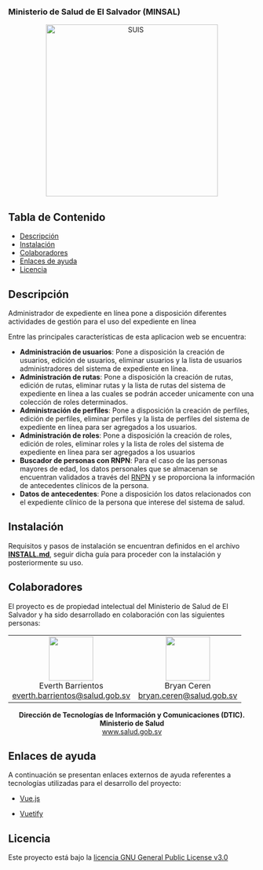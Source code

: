 ### Ministerio de Salud de El Salvador (MINSAL)

<div align="center">
    <a href="http://codigo.salud.gob.sv/expediente_central/front-exonline">
        <img alt="SUIS" title="SUIS" src="https://next.salud.gob.sv/index.php/s/AHEMQ38JR93fnXQ/preview" width="350" style="width: 350px;">
    </a>
</div>

## Tabla de Contenido

- [Descripción](#descripción)
- [Instalación](#instalación)
- [Colaboradores](#colaboradores)
- [Enlaces de ayuda](#enlaces-de-ayuda)
- [Licencia](#licencia)

## Descripción

Administrador de expediente en línea pone a disposición diferentes actividades de gestión para el uso del expediente en línea

Entre las principales características de esta aplicacion web se encuentra:

- **Administración de usuarios**: Pone a disposición la creación de usuarios, edición de usuarios, eliminar usuarios y la lista de usuarios administradores del sistema de expediente en línea.
- **Administración de rutas**: Pone a disposición la creación de rutas, edición de rutas, eliminar rutas y la lista de rutas del sistema de expediente en línea a las cuales se podrán acceder unicamente con una colección de roles determinados.
- **Administración de perfiles**: Pone a disposición la creación de perfiles, edición de perfiles, eliminar perfiles y la lista de perfiles del sistema de expediente en línea para ser agregados a los usuarios.
- **Administración de roles**: Pone a disposición la creación de roles, edición de roles, eliminar roles y la lista de roles del sistema de expediente en línea para ser agregados a los usuarios
- **Buscador de personas con RNPN**: Para el caso de las personas mayores de edad, los datos personales que se almacenan se encuentran validados a través del [RNPN](https://www.rnpn.gob.sv/) y se proporciona la información de antecedentes clínicos de la persona.
- **Datos de antecedentes**: Pone a disposición los datos relacionados con el expediente clínico de la persona que interese del sistema de salud.

## Instalación

Requisitos y pasos de instalación se encuentran definidos en el archivo [**INSTALL.md**](INSTALL.md), seguir dicha guía para proceder con la instalación y posteriormente su uso.

## Colaboradores

El proyecto es de propiedad intelectual del Ministerio de Salud de El Salvador y ha sido desarrollado en colaboración con las siguientes personas:

<div align="center">
    <table>
        <tr>
            <td align="center">
                <div align="center">
                    <a href="http://codigo.salud.gob.sv/ebarrientos"  target="_blank"><img  style="width: 90px; height: 90px;" width="90" src="https://www.gravatar.com/avatar/727340a2d780d2b25f264d9b25db766b?s=800&d=identicon"></a><br />
                    Everth Barrientos<br/>
                    <a href="mailto:everth.barrientos@salud.gob.sv">everth.barrientos@salud.gob.sv</a>
                </div>
            </td>
            <td align="center">
                <div align="center">
                    <a href="http://codigo.salud.gob.sv/bceren"  target="_blank"><img  style="width: 90px; height: 90px;" width="90" src="https://www.gravatar.com/avatar/b01808613a27f98a8c080e0d6be04afc?s=800&d=identicon"></a><br />
                    Bryan Ceren<br/>
                    <a href="mailto:bryan.ceren@salud.gob.sv">bryan.ceren@salud.gob.sv</a>
                </div>
            </td>
        </tr>
    </table>
</div>
<div align="center">
    <b>Dirección de Tecnologías de Información y Comunicaciones (DTIC).</b><br />
    <b>Ministerio de Salud</b><br />
    <a href="http://www.salud.gob.sv" alt="minsal" target="_blank">www.salud.gob.sv</a>
</div>

## Enlaces de ayuda

A continuación se presentan enlaces externos de ayuda referentes a tecnologías utilizadas para el desarrollo del proyecto:

- [Vue.js](https://vuejs.org/)

- [Vuetify](https://vuetifyjs.com/)

## Licencia

<a rel="license" href="https://www.gnu.org/licenses/gpl-3.0.en.html"></a>

Este proyecto está bajo la <a rel="license" href="http://codigo.salud.gob.sv/plantillas/api-rest-admin/blob/master/LICENSE">licencia GNU General Public License v3.0</a>
